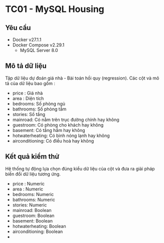 # TC01 - MySQL Housing

## Yêu cầu

* Docker v27.1.1
* Docker Compose v2.29.1
    * MySQL Server 8.0


## Mô tả dữ liệu

Tập dữ liệu dự đoán giá nhà - Bài toán hồi quy (regression). Các cột và mô tả của dữ liệu bao gồm :
* price : Giá nhà
* area : Diện tích
* bedrooms: Số phòng ngủ
* bathrooms: Số phòng tắm
* stories: Số tầng
* mainroad: Có nằm trên trục đường chính hay không
* guestroom: Có phòng cho khách hay không
* basement: Có tầng hầm hay không 
* hotwaterheating: Có bình nóng lạnh hay không 
* airconditioning: Có điều hoà hay không

## Kết quả kiểm thử

Hệ thống tự động lựa chọn đúng kiểu dữ liệu của cột và đưa ra giải pháp biến đổi dữ liệu tương ứng.

* price : Numeric
* area : Numeric
* bedrooms: Numeric
* bathrooms: Numeric
* stories: Numeric
* mainroad: Boolean
* guestroom: Boolean
* basement: Boolean
* hotwaterheating: Boolean
* airconditioning: Boolean
* 

